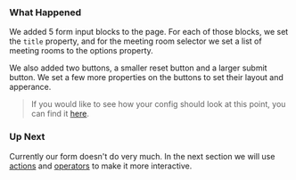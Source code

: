 ### What Happened

We added 5 form input blocks to the page. For each of those blocks, we set the `title` property, and for the meeting room selector we set a list of meeting rooms to the options property.

We also added two buttons, a smaller reset button and a larger submit button. We set a few more properties on the buttons to set their layout and apperance.



>  If you would like to see how your config should look at this point, you can find it [here](tutorial-add-blocks-config).

 

### Up Next

Currently our form doesn't do very much. In the next section we will use [actions]() and [operators]() to make it more interactive.

